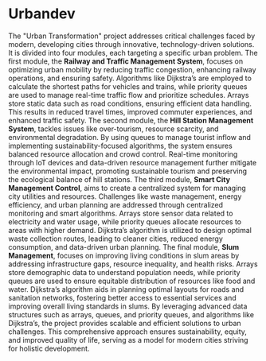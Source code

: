 # Urbandev
The "Urban Transformation" project addresses critical challenges faced by modern, developing cities through innovative, technology-driven solutions. It is divided into four modules, each targeting a specific urban problem. The first module, the **Railway and Traffic Management System**, focuses on optimizing urban mobility by reducing traffic congestion, enhancing railway operations, and ensuring safety. Algorithms like Dijkstra’s are employed to calculate the shortest paths for vehicles and trains, while priority queues are used to manage real-time traffic flow and prioritize schedules. Arrays store static data such as road conditions, ensuring efficient data handling. This results in reduced travel times, improved commuter experiences, and enhanced traffic safety.
The second module, the **Hill Station Management System**, tackles issues like over-tourism, resource scarcity, and environmental degradation. By using queues to manage tourist inflow and implementing sustainability-focused algorithms, the system ensures balanced resource allocation and crowd control. Real-time monitoring through IoT devices and data-driven resource management further mitigate the environmental impact, promoting sustainable tourism and preserving the ecological balance of hill stations.
The third module, **Smart City Management Control**, aims to create a centralized system for managing city utilities and resources. Challenges like waste management, energy efficiency, and urban planning are addressed through centralized monitoring and smart algorithms. Arrays store sensor data related to electricity and water usage, while priority queues allocate resources to areas with higher demand. Dijkstra’s algorithm is utilized to design optimal waste collection routes, leading to cleaner cities, reduced energy consumption, and data-driven urban planning.
The final module, **Slum Management**, focuses on improving living conditions in slum areas by addressing infrastructure gaps, resource inequality, and health risks. Arrays store demographic data to understand population needs, while priority queues are used to ensure equitable distribution of resources like food and water. Dijkstra’s algorithm aids in planning optimal layouts for roads and sanitation networks, fostering better access to essential services and improving overall living standards in slums.
By leveraging advanced data structures such as arrays, queues, and priority queues, and algorithms like Dijkstra’s, the project provides scalable and efficient solutions to urban challenges. This comprehensive approach ensures sustainability, equity, and improved quality of life, serving as a model for modern cities striving for holistic development.
